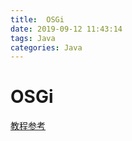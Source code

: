 ```yaml
---
title:  OSGi
date: 2019-09-12 11:43:14
tags: Java
categories: Java
---
```

# OSGi

[教程参考](http://www.osgi.com.cn/)
